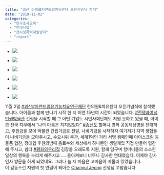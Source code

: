 ```yaml
---
title: "괴산 아이쿱자연드림치유센터 오픈기념식 참석"
date: "2019-11-02"
categories: 
  - "연구조사교육"
  - "연대사업"
  - "전시성폭력재발방지"
  - "report"
---
```


- ![](https://r2.womenandwar.net/2019/11/75371529_2756150941082568_2131316682428252160_o-1024x768.jpg)
    
- ![](https://r2.womenandwar.net/2019/11/72713805_2756150977749231_6523437981204742144_o-1024x768.jpg)
    
- ![](https://r2.womenandwar.net/2019/11/73375579_2756151067749222_3264680873064136704_o-1024x768.jpg)
    
- ![](https://r2.womenandwar.net/2019/11/74505868_2756151097749219_232250150372769792_o-1024x768.jpg)
    
- ![](https://r2.womenandwar.net/2019/11/76765593_2756151244415871_2707284308061585408_o-1-1024x768.jpg)
    
- ![](https://r2.womenandwar.net/2019/11/74496179_2756151301082532_5255630533836144640_o-1024x768.jpg)
    

11월 2일 [#괴산](https://www.facebook.com/hashtag/%EA%B4%B4%EC%82%B0?source=feed_text&epa=HASHTAG&__xts__%5B0%5D=68.ARAWaz7CB1sWlQkP7BNX2OyMfka4TweoOLmynelHfjdjTls1GGep-ccv3mMX_OKQ-PjZ6cNoStZ3GdyWsbV7ZvBZRRS_GkHSDI9nViOd9yUeDOiKCQccEBpksjGZq69DxpJ1N2j-pvEkHSJ63AU2GbGkLob6yyeg4DEbmCIm5_ykpn4ALmXxexBRtwy-yw50ET8n9T3Z6ob5FVwjBCx56OspgMGfXt_acHvVy0wnYUVKizGp8z-SLElukuqEA1EAOu5I_Z7IZrMbMAhKzfT7_03PCieIKQPtZlnij35AavBxFyddY7y_psKNexqTWUn5NrfW4GQUapiH4pWQ60jcMOpesQ&__tn__=%2ANKH-R)[#자연드림유기농치유연구재단](https://www.facebook.com/hashtag/%EC%9E%90%EC%97%B0%EB%93%9C%EB%A6%BC%EC%9C%A0%EA%B8%B0%EB%86%8D%EC%B9%98%EC%9C%A0%EC%97%B0%EA%B5%AC%EC%9E%AC%EB%8B%A8?source=feed_text&epa=HASHTAG&__xts__%5B0%5D=68.ARAWaz7CB1sWlQkP7BNX2OyMfka4TweoOLmynelHfjdjTls1GGep-ccv3mMX_OKQ-PjZ6cNoStZ3GdyWsbV7ZvBZRRS_GkHSDI9nViOd9yUeDOiKCQccEBpksjGZq69DxpJ1N2j-pvEkHSJ63AU2GbGkLob6yyeg4DEbmCIm5_ykpn4ALmXxexBRtwy-yw50ET8n9T3Z6ob5FVwjBCx56OspgMGfXt_acHvVy0wnYUVKizGp8z-SLElukuqEA1EAOu5I_Z7IZrMbMAhKzfT7_03PCieIKQPtZlnij35AavBxFyddY7y_psKNexqTWUn5NrfW4GQUapiH4pWQ60jcMOpesQ&__tn__=%2ANKH-R) 한의원&치유센터 오픈기념식에 참석했습니다. 아이쿱과 함께 만나기 시작 한 지 어언 15년여 시간이 되었습니다. [#전쟁과여성인권박믈관](https://www.facebook.com/hashtag/%EC%A0%84%EC%9F%81%EA%B3%BC%EC%97%AC%EC%84%B1%EC%9D%B8%EA%B6%8C%EB%B0%95%EB%AF%88%EA%B4%80?source=feed_text&epa=HASHTAG&__xts__%5B0%5D=68.ARAWaz7CB1sWlQkP7BNX2OyMfka4TweoOLmynelHfjdjTls1GGep-ccv3mMX_OKQ-PjZ6cNoStZ3GdyWsbV7ZvBZRRS_GkHSDI9nViOd9yUeDOiKCQccEBpksjGZq69DxpJ1N2j-pvEkHSJ63AU2GbGkLob6yyeg4DEbmCIm5_ykpn4ALmXxexBRtwy-yw50ET8n9T3Z6ob5FVwjBCx56OspgMGfXt_acHvVy0wnYUVKizGp8z-SLElukuqEA1EAOu5I_Z7IZrMbMAhKzfT7_03PCieIKQPtZlnij35AavBxFyddY7y_psKNexqTWUn5NrfW4GQUapiH4pWQ60jcMOpesQ&__tn__=%2ANKH-R) 건립을 시작할 때 그 어떤 기업도 시민사회단체도 지원 못하고 있을 때, 아이쿱 전국 지부에서 “나의 마음은 지지않았다” [#송신도](https://www.facebook.com/hashtag/%EC%86%A1%EC%8B%A0%EB%8F%84?source=feed_text&epa=HASHTAG&__xts__%5B0%5D=68.ARAWaz7CB1sWlQkP7BNX2OyMfka4TweoOLmynelHfjdjTls1GGep-ccv3mMX_OKQ-PjZ6cNoStZ3GdyWsbV7ZvBZRRS_GkHSDI9nViOd9yUeDOiKCQccEBpksjGZq69DxpJ1N2j-pvEkHSJ63AU2GbGkLob6yyeg4DEbmCIm5_ykpn4ALmXxexBRtwy-yw50ET8n9T3Z6ob5FVwjBCx56OspgMGfXt_acHvVy0wnYUVKizGp8z-SLElukuqEA1EAOu5I_Z7IZrMbMAhKzfT7_03PCieIKQPtZlnij35AavBxFyddY7y_psKNexqTWUn5NrfW4GQUapiH4pWQ60jcMOpesQ&__tn__=%2ANKH-R) 할머니 영화 공동체상영을 전개하고, 후원금을 모아 박물관 건립기금로 전달, 나비기금을 시작하자 여기저기 지역 생협들이 나비기금을 모아주시고, 수요시위 주관, 세계1억인 거리 서명 캠페인때 아이스크림 등 물품 협찬, 정대협 후원의밤때 음료수와 세상에서 하나뿐인 생일케잌 직접 만들어 협찬해 주시고, 쉼터 [#평화의우리집](https://www.facebook.com/hashtag/%ED%8F%89%ED%99%94%EC%9D%98%EC%9A%B0%EB%A6%AC%EC%A7%91?source=feed_text&epa=HASHTAG&__xts__%5B0%5D=68.ARAWaz7CB1sWlQkP7BNX2OyMfka4TweoOLmynelHfjdjTls1GGep-ccv3mMX_OKQ-PjZ6cNoStZ3GdyWsbV7ZvBZRRS_GkHSDI9nViOd9yUeDOiKCQccEBpksjGZq69DxpJ1N2j-pvEkHSJ63AU2GbGkLob6yyeg4DEbmCIm5_ykpn4ALmXxexBRtwy-yw50ET8n9T3Z6ob5FVwjBCx56OspgMGfXt_acHvVy0wnYUVKizGp8z-SLElukuqEA1EAOu5I_Z7IZrMbMAhKzfT7_03PCieIKQPtZlnij35AavBxFyddY7y_psKNexqTWUn5NrfW4GQUapiH4pWQ60jcMOpesQ&__tn__=%2ANKH-R) 김장을 오래도록 지원, 함께 담구며 할머니들의 소소한 일상의 행복을 누리게 해주시고 .... 돌아켜보니 너무나 감사한 연대였습다. 이제야 감사 인사 방문을 하게 되었네요. 그러나 늘 제 마음은 고마움이 머물러 있었습니다.  
이 감동스런 지원의 첫 연결이 되어준 [Chanyul Jeong](https://www.facebook.com/chanyul.jeong?__tn__=KH-R&eid=ARBR4U5rQaMdoa_MfZ3Ff1iGM-FOBbDhPFeJSywetBJDcyfVgghFCcikIvgjeA-ABxi5qtWg-HGNX4zs&fref=mentions&__xts__%5B0%5D=68.ARAWaz7CB1sWlQkP7BNX2OyMfka4TweoOLmynelHfjdjTls1GGep-ccv3mMX_OKQ-PjZ6cNoStZ3GdyWsbV7ZvBZRRS_GkHSDI9nViOd9yUeDOiKCQccEBpksjGZq69DxpJ1N2j-pvEkHSJ63AU2GbGkLob6yyeg4DEbmCIm5_ykpn4ALmXxexBRtwy-yw50ET8n9T3Z6ob5FVwjBCx56OspgMGfXt_acHvVy0wnYUVKizGp8z-SLElukuqEA1EAOu5I_Z7IZrMbMAhKzfT7_03PCieIKQPtZlnij35AavBxFyddY7y_psKNexqTWUn5NrfW4GQUapiH4pWQ60jcMOpesQ) 선생님 고맙습니다.
